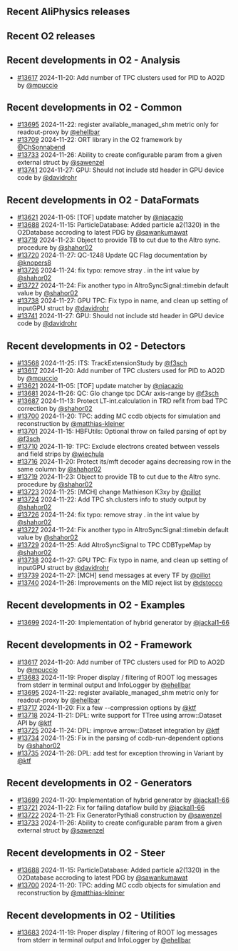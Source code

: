 ## Recent AliPhysics releases
## Recent O2 releases
## Recent developments in O2 - Analysis
- [\#13617](https://github.com/AliceO2Group/AliceO2/pull/13617) 2024-11-20: Add number of TPC clusters used for PID to AO2D by [@mpuccio](https://github.com/mpuccio)
## Recent developments in O2 - Common
- [\#13695](https://github.com/AliceO2Group/AliceO2/pull/13695) 2024-11-22: register available_managed_shm metric only for readout-proxy by [@ehellbar](https://github.com/ehellbar)
- [\#13709](https://github.com/AliceO2Group/AliceO2/pull/13709) 2024-11-22: ORT library in the O2 framework by [@ChSonnabend](https://github.com/ChSonnabend)
- [\#13733](https://github.com/AliceO2Group/AliceO2/pull/13733) 2024-11-26: Ability to create configurable param from a given external struct by [@sawenzel](https://github.com/sawenzel)
- [\#13741](https://github.com/AliceO2Group/AliceO2/pull/13741) 2024-11-27: GPU: Should not include std header in GPU device code by [@davidrohr](https://github.com/davidrohr)
## Recent developments in O2 - DataFormats
- [\#13621](https://github.com/AliceO2Group/AliceO2/pull/13621) 2024-11-05: [TOF] update matcher by [@njacazio](https://github.com/njacazio)
- [\#13688](https://github.com/AliceO2Group/AliceO2/pull/13688) 2024-11-15: ParticleDatabase: Added particle a2(1320) in the O2Database accroding to latest PDG by [@sawankumawat](https://github.com/sawankumawat)
- [\#13719](https://github.com/AliceO2Group/AliceO2/pull/13719) 2024-11-23: Object to provide TB to cut due to the Altro sync. procedure by [@shahor02](https://github.com/shahor02)
- [\#13720](https://github.com/AliceO2Group/AliceO2/pull/13720) 2024-11-27: QC-1248 Update QC Flag documentation by [@knopers8](https://github.com/knopers8)
- [\#13726](https://github.com/AliceO2Group/AliceO2/pull/13726) 2024-11-24: fix typo: remove stray . in the int value by [@shahor02](https://github.com/shahor02)
- [\#13727](https://github.com/AliceO2Group/AliceO2/pull/13727) 2024-11-24: Fix another typo in AltroSyncSignal::timebin default value by [@shahor02](https://github.com/shahor02)
- [\#13738](https://github.com/AliceO2Group/AliceO2/pull/13738) 2024-11-27: GPU TPC: Fix typo in name, and clean up setting of inputGPU struct by [@davidrohr](https://github.com/davidrohr)
- [\#13741](https://github.com/AliceO2Group/AliceO2/pull/13741) 2024-11-27: GPU: Should not include std header in GPU device code by [@davidrohr](https://github.com/davidrohr)
## Recent developments in O2 - Detectors
- [\#13568](https://github.com/AliceO2Group/AliceO2/pull/13568) 2024-11-25: ITS: TrackExtensionStudy by [@f3sch](https://github.com/f3sch)
- [\#13617](https://github.com/AliceO2Group/AliceO2/pull/13617) 2024-11-20: Add number of TPC clusters used for PID to AO2D by [@mpuccio](https://github.com/mpuccio)
- [\#13621](https://github.com/AliceO2Group/AliceO2/pull/13621) 2024-11-05: [TOF] update matcher by [@njacazio](https://github.com/njacazio)
- [\#13681](https://github.com/AliceO2Group/AliceO2/pull/13681) 2024-11-26: QC: Glo change tpc DCAr axis-range by [@f3sch](https://github.com/f3sch)
- [\#13687](https://github.com/AliceO2Group/AliceO2/pull/13687) 2024-11-13: Protect LT-int.calculation in TRD refit from bad TPC correction by [@shahor02](https://github.com/shahor02)
- [\#13700](https://github.com/AliceO2Group/AliceO2/pull/13700) 2024-11-20: TPC: adding MC ccdb objects for simulation and reconstruction by [@matthias-kleiner](https://github.com/matthias-kleiner)
- [\#13701](https://github.com/AliceO2Group/AliceO2/pull/13701) 2024-11-15: HBFUtils: Optional throw on failed parsing of opt by [@f3sch](https://github.com/f3sch)
- [\#13710](https://github.com/AliceO2Group/AliceO2/pull/13710) 2024-11-19: TPC: Exclude electrons created between vessels and field strips by [@wiechula](https://github.com/wiechula)
- [\#13716](https://github.com/AliceO2Group/AliceO2/pull/13716) 2024-11-20: Protect its/mft decoder agains decreasing row in the same column by [@shahor02](https://github.com/shahor02)
- [\#13719](https://github.com/AliceO2Group/AliceO2/pull/13719) 2024-11-23: Object to provide TB to cut due to the Altro sync. procedure by [@shahor02](https://github.com/shahor02)
- [\#13723](https://github.com/AliceO2Group/AliceO2/pull/13723) 2024-11-25: [MCH] change Mathieson K3xy by [@pillot](https://github.com/pillot)
- [\#13724](https://github.com/AliceO2Group/AliceO2/pull/13724) 2024-11-22: Add TPC sh.clusters info to study output by [@shahor02](https://github.com/shahor02)
- [\#13726](https://github.com/AliceO2Group/AliceO2/pull/13726) 2024-11-24: fix typo: remove stray . in the int value by [@shahor02](https://github.com/shahor02)
- [\#13727](https://github.com/AliceO2Group/AliceO2/pull/13727) 2024-11-24: Fix another typo in AltroSyncSignal::timebin default value by [@shahor02](https://github.com/shahor02)
- [\#13729](https://github.com/AliceO2Group/AliceO2/pull/13729) 2024-11-25: Add AltroSyncSignal to TPC CDBTypeMap by [@shahor02](https://github.com/shahor02)
- [\#13738](https://github.com/AliceO2Group/AliceO2/pull/13738) 2024-11-27: GPU TPC: Fix typo in name, and clean up setting of inputGPU struct by [@davidrohr](https://github.com/davidrohr)
- [\#13739](https://github.com/AliceO2Group/AliceO2/pull/13739) 2024-11-27: [MCH] send messages at every TF by [@pillot](https://github.com/pillot)
- [\#13740](https://github.com/AliceO2Group/AliceO2/pull/13740) 2024-11-26: Improvements on the MID reject list by [@dstocco](https://github.com/dstocco)
## Recent developments in O2 - Examples
- [\#13699](https://github.com/AliceO2Group/AliceO2/pull/13699) 2024-11-20: Implementation of hybrid generator  by [@jackal1-66](https://github.com/jackal1-66)
## Recent developments in O2 - Framework
- [\#13617](https://github.com/AliceO2Group/AliceO2/pull/13617) 2024-11-20: Add number of TPC clusters used for PID to AO2D by [@mpuccio](https://github.com/mpuccio)
- [\#13683](https://github.com/AliceO2Group/AliceO2/pull/13683) 2024-11-19: Proper display / filtering of ROOT log messages from stderr in terminal output and InfoLogger by [@ehellbar](https://github.com/ehellbar)
- [\#13695](https://github.com/AliceO2Group/AliceO2/pull/13695) 2024-11-22: register available_managed_shm metric only for readout-proxy by [@ehellbar](https://github.com/ehellbar)
- [\#13717](https://github.com/AliceO2Group/AliceO2/pull/13717) 2024-11-20: Fix a few --compression options by [@ktf](https://github.com/ktf)
- [\#13718](https://github.com/AliceO2Group/AliceO2/pull/13718) 2024-11-21: DPL: write support for TTree using arrow::Dataset API by [@ktf](https://github.com/ktf)
- [\#13725](https://github.com/AliceO2Group/AliceO2/pull/13725) 2024-11-24: DPL: improve arrow::Dataset integration by [@ktf](https://github.com/ktf)
- [\#13734](https://github.com/AliceO2Group/AliceO2/pull/13734) 2024-11-25: Fix in the parsing of ccdb-run-dependent options by [@shahor02](https://github.com/shahor02)
- [\#13735](https://github.com/AliceO2Group/AliceO2/pull/13735) 2024-11-26: DPL: add test for exception throwing in Variant by [@ktf](https://github.com/ktf)
## Recent developments in O2 - Generators
- [\#13699](https://github.com/AliceO2Group/AliceO2/pull/13699) 2024-11-20: Implementation of hybrid generator  by [@jackal1-66](https://github.com/jackal1-66)
- [\#13721](https://github.com/AliceO2Group/AliceO2/pull/13721) 2024-11-22: Fix for failing dataflow build by [@jackal1-66](https://github.com/jackal1-66)
- [\#13722](https://github.com/AliceO2Group/AliceO2/pull/13722) 2024-11-21: Fix GeneratorPythia8 construction by [@sawenzel](https://github.com/sawenzel)
- [\#13733](https://github.com/AliceO2Group/AliceO2/pull/13733) 2024-11-26: Ability to create configurable param from a given external struct by [@sawenzel](https://github.com/sawenzel)
## Recent developments in O2 - Steer
- [\#13688](https://github.com/AliceO2Group/AliceO2/pull/13688) 2024-11-15: ParticleDatabase: Added particle a2(1320) in the O2Database accroding to latest PDG by [@sawankumawat](https://github.com/sawankumawat)
- [\#13700](https://github.com/AliceO2Group/AliceO2/pull/13700) 2024-11-20: TPC: adding MC ccdb objects for simulation and reconstruction by [@matthias-kleiner](https://github.com/matthias-kleiner)
## Recent developments in O2 - Utilities
- [\#13683](https://github.com/AliceO2Group/AliceO2/pull/13683) 2024-11-19: Proper display / filtering of ROOT log messages from stderr in terminal output and InfoLogger by [@ehellbar](https://github.com/ehellbar)
